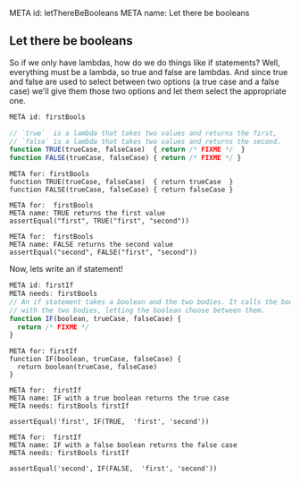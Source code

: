 META id: letThereBeBooleans
META name: Let there be booleans

Let there be booleans
---------------------

So if we only have lambdas, how do we do things like if statements?
Well, everything must be a lambda, so true and false are lambdas.
And since true and false are used to select between two options
(a true case and a false case) we'll give them those two options
and let them select the appropriate one.


```js
META id: firstBools

// `true`  is a lambda that takes two values and returns the first,
// `false` is a lambda that takes two values and returns the second.
function TRUE(trueCase, falseCase)  { return /* FIXME */  }
function FALSE(trueCase, falseCase) { return /* FIXME */ }
```

```solution
META for: firstBools
function TRUE(trueCase, falseCase)  { return trueCase  }
function FALSE(trueCase, falseCase) { return falseCase }
```

```test
META for:  firstBools
META name: TRUE returns the first value
assertEqual("first", TRUE("first", "second"))
```

```test
META for:  firstBools
META name: FALSE returns the second value
assertEqual("second", FALSE("first", "second"))
```


Now, lets write an if statement!

```js
META id: firstIf
META needs: firstBools
// An if statement takes a boolean and the two bodies. It calls the boolean
// with the two bodies, letting the boolean choose between them.
function IF(boolean, trueCase, falseCase) {
  return /* FIXME */
}
```

```solution
META for: firstIf
function IF(boolean, trueCase, falseCase) {
  return boolean(trueCase, falseCase)
}
```

```test
META for:  firstIf
META name: IF with a true boolean returns the true case
META needs: firstBools firstIf

assertEqual('first', IF(TRUE,  'first', 'second'))
```

```test
META for:  firstIf
META name: IF with a false boolean returns the false case
META needs: firstBools firstIf

assertEqual('second', IF(FALSE,  'first', 'second'))
```
